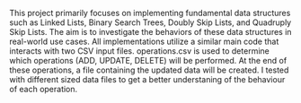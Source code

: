This project primarily focuses on implementing fundamental data structures such as Linked Lists, Binary Search Trees, Doubly Skip Lists, and Quadruply Skip Lists. 
The aim is to investigate the behaviors of these data structures in real-world use cases.
All implementations utilize a similar main code that interacts with two CSV input files. 
operations.csv is used to determine which operations (ADD, UPDATE, DELETE) will be performed.
At the end of these operations, a file containing the updated data will be created.
I tested with different sized data files to get a better understaning of the behaviour of each operation.

